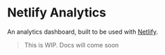 # Netlify Analytics

An analytics dashboard, built to be used with [Netlify](https://www.netlify.com/).

> This is WIP. Docs will come soon
